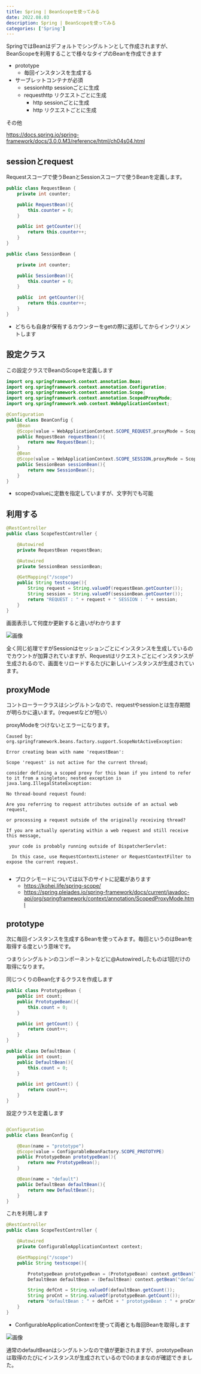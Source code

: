 ```yaml
---
title: Spring | BeanScopeを使ってみる
date: 2022.08.03
description: Spring | BeanScopeを使ってみる
categories: ['Spring']
---
```


SpringではBeanはデフォルトでシングルトンとして作成されますが、BeanScopeを利用することで様々なタイプのBeanを作成できます
* prototype
  * 毎回インスタンスを生成する
* サーブレットコンテナが必須
  * sessionhttp sessionごとに生成
  * requesthttp リクエストごとに生成
    * http sessionごとに生成
    * http リクエストごとに生成

その他

https://docs.spring.io/spring-framework/docs/3.0.0.M3/reference/html/ch04s04.html


## sessionとrequest


Requestスコープで使うBeanとSessionスコープで使うBeanを定義します。

```java
public class RequestBean {
    private int counter;

    public RequestBean(){
        this.counter = 0;
    }

    public int getCounter(){
        return this.counter++;
    }
}
```


```java
public class SessionBean {

    private int counter;

    public SessionBean(){
        this.counter = 0;
    }

    public  int getCounter(){
        return this.counter++;
    }
}
```

* どちらも自身が保有するカウンターをgetの際に返却してからインクリメントします

## 設定クラス


この設定クラスでBeanのScopeを定義します

```java
import org.springframework.context.annotation.Bean;
import org.springframework.context.annotation.Configuration;
import org.springframework.context.annotation.Scope;
import org.springframework.context.annotation.ScopedProxyMode;
import org.springframework.web.context.WebApplicationContext;

@Configuration
public class BeanConfig {
    @Bean
    @Scope(value = WebApplicationContext.SCOPE_REQUEST,proxyMode = ScopedProxyMode.TARGET_CLASS)
    public RequestBean requestBean(){
        return new RequestBean();
    }
    @Bean
    @Scope(value = WebApplicationContext.SCOPE_SESSION,proxyMode = ScopedProxyMode.TARGET_CLASS)
    public SessionBean sessionBean(){
        return new SessionBean();
    }
}
```

* scopeのvalueに定数を指定していますが、文字列でも可能

## 利用する


```java
@RestController
public class ScopeTestController {

    @Autowired
    private RequestBean requestBean;

    @Autowired
    private SessionBean sessionBean;

    @GetMapping("/scope")
    public String testscope(){
        String request = String.valueOf(requestBean.getCounter());
        String session = String.valueOf(sessionBean.getCounter());
        return "REQUEST : " + request + " SESSION : " + session;
    }
}
```


画面表示して何度か更新すると違いがわかります

![画像](/3215/1.png)


全く同じ処理ですがSessionはセッションごとにインスタンスを生成しているのでカウントが加算されていますが、Requestはリクエストごとにインスタンスが生成されるので、画面をリロードするたびに新しいインスタンスが生成されています。

## proxyMode


コントローラークラスはシングルトンなので、requestやsessionとは生存期間が明らかに違います。(requestなどが短い）

proxyModeをつけないとエラーになります。
```
Caused by: org.springframework.beans.factory.support.ScopeNotActiveException: 
Error creating bean with name 'requestBean': 
Scope 'request' is not active for the current thread; 
consider defining a scoped proxy for this bean if you intend to refer to it from a singleton; nested exception is java.lang.IllegalStateException:
No thread-bound request found: 
Are you referring to request attributes outside of an actual web request,
or processing a request outside of the originally receiving thread? 
If you are actually operating within a web request and still receive this message,
 your code is probably running outside of DispatcherServlet:
  In this case, use RequestContextListener or RequestContextFilter to expose the current request.

```
* プロクシモードについては以下のサイトに記載があります
  * https://kohei.life/spring-scope/
  * https://spring.pleiades.io/spring-framework/docs/current/javadoc-api/org/springframework/context/annotation/ScopedProxyMode.html

## prototype


次に毎回インスタンスを生成するBeanを使ってみます。毎回というのはBeanを取得する度という意味です。

つまりシングルトンのコンポーネントなどに@Autowiredしたものは1回だけの取得になります。

同じつくりのBean化するクラスを作成します

```java
public class PrototypeBean {
    public int count;
    public PrototypeBean(){
        this.count = 0;
    }

    public int getCount() {
        return count++;
    }
}
```


```java
public class DefaultBean {
    public int count;
    public DefaultBean(){
        this.count = 0;
    }

    public int getCount() {
        return count++;
    }
}
```


設定クラスを定義します

```java

@Configuration
public class BeanConfig {

    @Bean(name = "prototype")
    @Scope(value = ConfigurableBeanFactory.SCOPE_PROTOTYPE)
    public PrototypeBean prototypeBean(){
        return new PrototypeBean();
    }

    @Bean(name = "default")
    public DefaultBean defaultBean(){
        return new DefaultBean();
    }
}
```


これを利用します

```java
@RestController
public class ScopeTestController {

    @Autowired
    private ConfigurableApplicationContext context;

    @GetMapping("/scope")
    public String testscope(){

        PrototypeBean prototypeBean = (PrototypeBean) context.getBean("prototype");
        DefaultBean defaultBean = (DefaultBean) context.getBean("default");

        String defCnt = String.valueOf(defaultBean.getCount());
        String proCnt = String.valueOf(prototypeBean.getCount());
        return "defaultBean : " + defCnt + " prototypeBean : " + proCnt;
    }
}
```

* ConfigurableApplicationContextを使って両者とも毎回Beanを取得します

![画像](/3215/2.png)


通常のdefaultBeanはシングルトンなので値が更新されますが、prototypeBeanは取得のたびにインスタンスが生成されているので0のままなのが確認できました。
